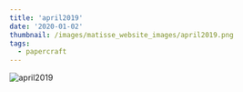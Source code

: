 ```yaml
---
title: 'april2019'
date: '2020-01-02'
thumbnail: /images/matisse_website_images/april2019.png
tags:
  - papercraft
---
```


![april2019](/images/matisse_website_images/april2019.png)
